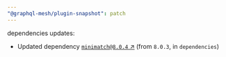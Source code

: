 ```yaml
---
"@graphql-mesh/plugin-snapshot": patch
---
```

dependencies updates:
  - Updated dependency [`minimatch@8.0.4` ↗︎](https://www.npmjs.com/package/minimatch/v/8.0.4) (from `8.0.3`, in `dependencies`)
